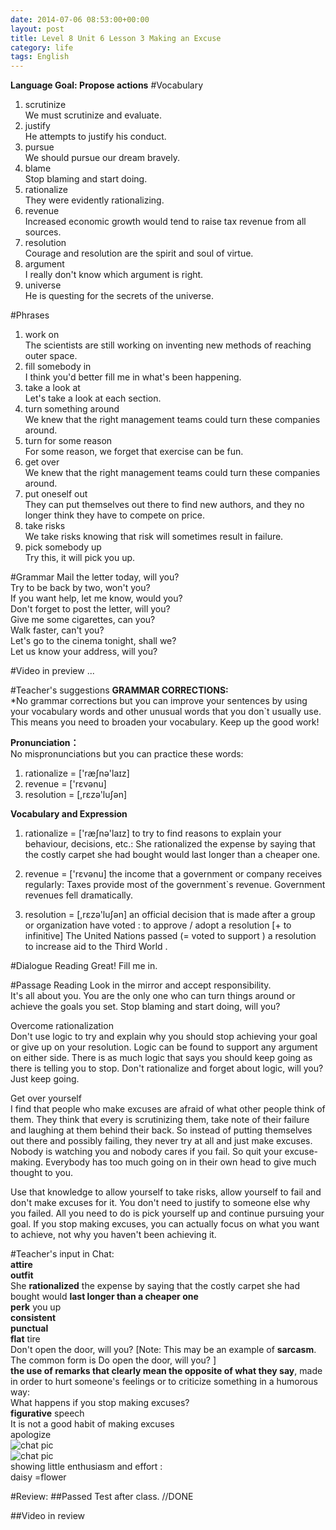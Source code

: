 ```yaml
---
date: 2014-07-06 08:53:00+00:00
layout: post
title: Level 8 Unit 6 Lesson 3 Making an Excuse
category: life
tags: English
---
```

**Language Goal: Propose actions**
#Vocabulary
1. scrutinize  
We must scrutinize and evaluate.
2. justify  
He attempts to justify his conduct.
3. pursue  
We should pursue our dream bravely.
4. blame  
Stop blaming and start doing.
5. rationalize  
They were evidently rationalizing.
6. revenue  
Increased economic growth would tend to raise tax revenue from all sources.
7. resolution  
Courage and resolution are the spirit and soul of virtue.
8. argument  
I really don't know which argument is right.
9. universe  
He is questing for the secrets of the universe.

#Phrases
1. work on  
The scientists are still working on inventing new methods of reaching outer space.
2. fill somebody in  
I think you'd better fill me in what's been happening.
3. take a look at  
Let's take a look at each section.
4. turn something around  
We knew that the right management teams could turn these companies around.
5. turn for some reason  
For some reason, we forget that exercise can be fun.
6. get over  
We knew that the right management teams could turn these companies around.
7. put oneself out  
They can put themselves out there to find new authors, and they no longer think they have to compete on price.
8. take risks  
We take risks knowing that risk will sometimes result in failure.
9. pick somebody up  
Try this, it will pick you up.

#Grammar
Mail the letter today, will you?   
Try to be back by two, won't you?  
If you want help, let me know, would you?  
Don't forget to post the letter, will you?  
Give me some cigarettes, can you?  
Walk faster, can't you?  
Let's go to the cinema tonight, shall we?  
Let us know your address, will you?  

#Video in preview
...


#Teacher's suggestions
**GRAMMAR CORRECTIONS:**  
*No grammar corrections but you can improve your sentences by using your vocabulary words and other unusual words that you don`t usually use. This means you need to broaden your vocabulary. Keep up the good work!

**Pronunciation：**  
No mispronunciations but you can practice these words:  
1. rationalize = ['ræʃnə'laɪz]   
2. revenue = ['rɛvənu]  
3. resolution = [,rɛzə'luʃən]

**Vocabulary and Expression**  
1. rationalize = ['ræʃnə'laɪz] to try to find reasons to explain your behaviour, decisions, etc.: She rationalized the expense by saying that the costly carpet she had bought would last longer than a cheaper one.

2. revenue = ['rɛvənu] the income that a government or company receives regularly: Taxes provide most of the government`s revenue. Government revenues fell dramatically.

3. resolution = [,rɛzə'luʃən] an official decision that is made after a group or organization have voted : to approve / adopt a resolution [+ to infinitive] The United Nations passed (= voted to support ) a resolution to increase aid to the Third World .

#Dialogue Reading
Great! Fill me in.

#Passage Reading
Look in the mirror and accept responsibility.  
It's all about you. You are the only one who can turn things around or achieve the goals you set. Stop blaming and start doing, will you?  

Overcome rationalization  
Don't use logic to try and explain why you should stop achieving your goal or give up on your resolution. Logic can be found to support any argument on either side. There is as much logic that says you should keep going as there is telling you to stop. Don't rationalize and forget about logic, will you? Just keep going.  

Get over yourself  
I find that people who make excuses are afraid of what other people think of them. They think that every is scrutinizing them, take note of their failure and laughing at them behind their back.  So instead of putting themselves out there and possibly failing, they never try at all and just make excuses. Nobody is watching you and nobody cares if you fail. So quit your excuse-making. Everybody has too much going on in their own head to give much thought to you.  

Use that knowledge to allow yourself to take risks, allow yourself to fail and don't make excuses for it. You don't need to justify to someone else why you failed. All you need to do is pick yourself up and continue pursuing your goal. If you stop making excuses, you can actually focus on what you want to achieve, not why you haven't been achieving it.

#Teacher's input in Chat:  
**attire**  
**outfit**  
She **rationalized** the expense by saying that the costly carpet she had bought would **last longer than a cheaper one**  
**perk** you up  
**consistent**  
**punctual**  
**flat** tire  
Don't open the door, will you? [Note: This may be an example of **sarcasm**. The common form is Do open the door, will you? ]  
**the use of remarks that clearly mean the opposite of what they say**, made in order to hurt someone's feelings or to criticize something in a humorous way:  
What happens if you stop making excuses?  
**figurative** speech  
It is not a good habit of making excuses  
apologize  
![chat pic](http://helloowen.com/album/pics/chat.jpg "chat pic")  
![chat pic](http://helloowen.com/album/pics/chat-2.jpg "chat pic")  
showing little enthusiasm and effort :  
daisy =flower

#Review:
##Passed Test after class.
//DONE

##Video in review
